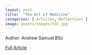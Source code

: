 ```yaml
---
layout: post
title:  "The Art of Medicine"
categories: [ Articles, Reflections ]
image: assets/images/V3C.jpg
---
```


Author: Andrew Samuel BSc

<a href = "/assets/documents/V3I1/V3I1A1.pdf"> Full Article </a>